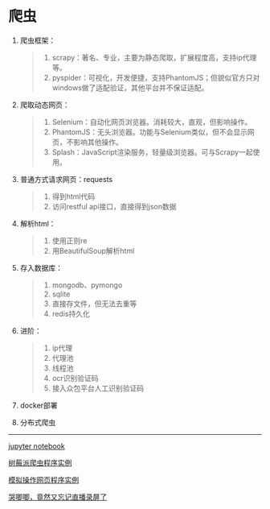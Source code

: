 # 爬虫

1. 爬虫框架：
    > 1. scrapy：著名、专业，主要为静态爬取，扩展程度高，支持ip代理等。
    > 2. pyspider：可视化，开发便捷，支持PhantomJS；但貌似官方只对windows做了适配验证，其他平台并不保证适配。

2. 爬取动态网页：
    > 1. Selenium：自动化网页浏览器。消耗较大，直观，但影响操作。
    > 2. PhantomJS：无头浏览器。功能与Selenium类似，但不会显示网页，不影响其他操作。
    > 3. Splash：JavaScript渲染服务，轻量级浏览器。可与Scrapy一起使用。

3. 普通方式请求网页：requests
    > 1. 得到html代码
    > 2. 访问restful api接口，直接得到json数据

4. 解析html：
    > 1. 使用正则re
    > 2. 用BeautifulSoup解析html

5. 存入数据库：
    > 1. mongodb、pymongo
    > 2. sqlite
    > 3. 直接存文件，但无法去重等
    > 4. redis持久化

6. 进阶：
    > 1. ip代理
    > 2. 代理池
    > 3. 线程池
    > 4. ocr识别验证码
    > 5. 接入众包平台人工识别验证码

7. docker部署

8. 分布式爬虫

------------------------------------------------

[jupyter notebook](尝试.ipynb)

[树莓派爬虫程序实例](test.py)

[模拟操作网页程序实例](https://github.com/zhangsheng377/spider_wechat_official_accounts)

[哭唧唧，竟然又忘记直播录屏了](#fragment)
